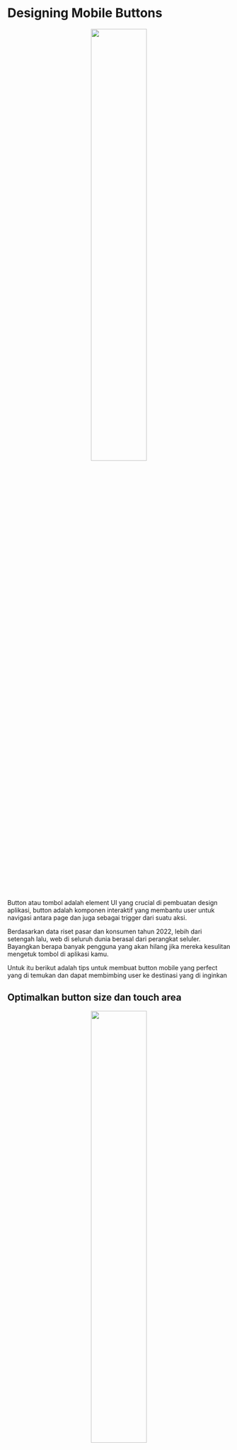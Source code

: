 # Designing Mobile Buttons

<p align="center">
  <img src="https://blog.adobe.com/en/publish/2015/10/19/media_18b27f1a7cd03665342236c91cc1f311057803083.png?width=750&format=png&optimize=medium" width="50%">
</p>

Button atau tombol adalah element UI yang crucial di pembuatan design aplikasi, button adalah komponen interaktif yang membantu user untuk navigasi antara page dan juga sebagai trigger dari suatu aksi.

Berdasarkan data riset pasar dan konsumen tahun 2022, lebih dari setengah lalu, web di seluruh dunia berasal dari perangkat seluler. Bayangkan berapa banyak pengguna yang akan hilang jika mereka kesulitan mengetuk tombol di aplikasi kamu.

Untuk itu berikut adalah tips untuk membuat button mobile yang perfect yang di temukan dan dapat membimbing user ke destinasi yang di inginkan

## Optimalkan button size dan touch area

<p align="center">
  <img src="https://makeitclear.com/wp-content/uploads/2022/04/UX-UI-Sizes-and-tap-areas.png" width="50%">
</p>

Jika kamu pernah mendesin button pastinya kamu tau kalau size adalah karakteristik button yang essential, button size dapat memberikan impact yang besar kepada user experience, jika button tidak pas akan memberikan dampak negatif kepada user sebaliknya jika kita dapat membuat button yang sempurna sizenya.

Button design untuk mobile adalah konsep yang tricky, button harus cukup besar agar pengguna dapat berinteraksi dengannya. Namun pada saat yang sama, mereka tidak boleh merusak hirarki visual dan harmoni komposisi.

Berdasarkan rekomendasi Web Content Accessibility Guidelines (WCAG), zona sentuh untuk tombol di perangkat mobile harus minimal 9x9 mm, tanpa mempedulikan ukuran layar, perangkat, atau resolusi. Ini adalah rata-rata ukuran area ujung jari manusia. Panduan Material Design (google) menyarankan area sentuh minimum 48x48 piksel yang setara dengan sekitar 9 mm.

## Gunakan traditional button shapes

<p align="center">
  <img src="https://frontendresource.com/wp-content/uploads/2016/10/rounded-buttons.png" width="50%">
</p>

Saat membahas bentuk button, button rectangular dengan sudut yang sedikit rounded adalah pilihan teraman - mereka memastikan keseimbangan, simetri, dan kepercayaan. Sudut yang rounded terasa lebih aman dan lebih alami bagi mata pengguna, sementara tepi tajam mungkin dapat menyiratkan ancaman.

Pengguna juga cukup akrab dengan tombol berbentuk lingkaran, misalnya, floating action buttons (FAB) yang menentukan tindakan utama di halaman.

Kita tidak mau untuk membatasi kereatifitas kamu sebagai designer, akan tetapi shape yang sesuai guidelines sudah terjamin memberikan user rasa control dan nyaman.

Jika kamu masih ingin untuk membuat button dengan shape yang tidak biasa, make sure untuk mencari cara agar user dapat mengidentify dan mengenali button yang kalian buat.

## Prioritaskan warna pada penting

<p align="center">
  <img src="https://i2.wp.com/onaircode.com/wp-content/uploads/2019/08/examples-of-gradient-color-buttons.png?resize=918,526&ssl=1" width="50%">
</p>

Warna bukan sekedar dekorasi, dalam mendesign button warna menjadi hal utama yang membawa clarity dan recognition, warna dapat memberikan indikasi level hierarki kepada element. User mengangap button yang memiliki warna yang cerah lebih interaktif dan menarik perhatian, mereka mengharapkan button tersebut dapat menyelesaikan task/goal yang mereka inginkan.

Saat membahas tombol Call-to-Action, tombol tersebut harus memiliki bobot visual yang kuat, menonjol di antara elemen-elemen sekitarnya, dan mendorong pengguna untuk berinteraksi dengannya.

Tombol sekunder seperti "Cancel" atau "Back" harus lebih kurang menonjol - ini akan mengurangi risiko membingungkannya dengan tombol utama. Hindari membuat tombol sekunder terlalu pucat, karena pengguna mungkin berpikir bahwa tombol tersebut tidak berfungsi.

Selain itu, warna membantu pengguna memahami status tombol. Status saat Hover/tap dan aktif harus cukup berbeda dari status default atau disabled.

## Jaga aksesibilitas color contrast ratio

<p align="center">
  <img src="https://uxmovement.com/wp-content/uploads/2021/10/mostaccessible-colors.png" width="50%">
</p>

Kontras berjalan beriringan dengan warna. Selain membuat tombol menonjol bagi pengguna dengan penglihatan yang baik, menetapkan kontras yang tepat membuatnya dapat diakses oleh pengguna dengan gangguan penglihatan. Sekitar 4,5% dari populasi global hidup dengan buta warna (1 dari 12 pria dan 1 dari 200 wanita). Setidaknya 2,2 miliar orang memiliki gangguan penglihatan dekat atau jarak jauh, dan sekitar 39 juta orang dipercaya buta total. Sebagai desainer, kita harus ingat untuk bersikap empatik dan menjadikan inklusivitas sebagai prioritas utama.

Berdasarkan rekomendasi WCAG, rasio kontras warna antara latar belakang dan teks pada teks normal harus 4,5:1. Untuk menghitung rasio kontras antara label tombol dan warna latar belakang serta memastikannya memenuhi WCAG, kamu dapat menggunakan pemeriksa [Coolors](https://coolors.co/contrast-checker/112a46-acc8e5) atau [WebAIM](https://webaim.org/resources/contrastchecker/).

## Seimbangkan bayangan

<p align="center">
  <img src="https://blog.logrocket.com/wp-content/uploads/2022/02/neumorphic-box-shadow-example.png?w=730" width="50%">
</p>

Flat button terlihat out of style karena mereka tidak telihat interactive dan memikat user untuk klik button tersebut, penambahan bayangan kepada button dapat membuat button seperti psysical button, shadow menambah ilusi depth dan membuat butotn sebagai prioritas yang jelas, membedakan butotn dari element lain.

Namun, penting untuk tidak berlebihan dengan shadow, shadow yang terlalu besar dan gelap akan membuat tata letak terlihat kotor dan visual yang semrawut.

**Jadi, apa resep ajaib untuk bayangan tombol?**

- Alih-alih hitam atau abu-abu bawaan, gunakan warna yang mirip dengan warna tombol

- Pertahankan opasitas di bawah 40%

- Buat bayangannya lebih kecil dari tombolnya

Jangan menggunakan bayangan hanya demi estetika, tujuan dari shadow adalah untuk melengkapi tombol dan menekankan ketebalannya. 

## Buat button hierarchy menggunakan visual cues

<p align="center">
 <img src="https://designlibrary.sebgroup.com/ImageVault/publishedmedia/1xrs83pwix0w8u7ucush/buttons_2018-07-05.png" width="50%">
</p>

salah satu tips untuk merancang tombol mobile yang baik adalah dengan menetapkan hierarki tombol melalui sinyal visual. Untuk menetapkan hierarki visual pada tombol, Anda dapat menggunakan beberapa pendekatan, seperti:

- **Ukuran:** Buat tombol utama lebih besar dari tombol sekunder untuk membuatnya menonjol.
- **Warna:** Gunakan warna yang berbeda untuk tombol utama dan sekunder, misal tombol utama dengan warna cerah dan tombol sekunder dengan warna lebih redup.
- **Jarak:** Tempatkan tombol utama lebih terisolasi dari tombol lainnya untuk membuatnya mudah dikenali.
- **Gaya:** Beri penekanan pada tombol utama dengan gaya yang berbeda, misal menggunakan bayangan atau efek hover yang lebih menonjol.
Tujuannya adalah untuk membuat pengguna dengan cepat dapat membedakan tombol utama dari tombol sekunder hanya dengan melihat sinyal visual yang Anda berikan.

ketika ada lebih dari satu tombol, penting untuk mengindikasikan prioritas dan tujuan tombol-tombol tersebut melalui sinyal visual seperti warna, ukuran, kontras, garis tepi, dan bayangan.

Tombol utama harus selalu menjadi tombol yang paling menonjol di halaman. Sebagai contoh, tombol tindakan mengambang selalu mewakili tindakan utama atau yang paling umum dilakukan. Biasanya, ini adalah satu-satunya tombol dari jenisnya, tidak ada pesaing.

Tombol sekunder mewakili tindakan yang satu tingkat kurang penting daripada tindakan utama. Untuk menunjukkan tingkat prioritasnya, gunakan tombol ghost atau bertuliskan.

Tombol teks adalah label teks tanpa kontainer. Mereka adalah kandidat sempurna untuk tindakan yang kurang ditekankan, seperti tombol sekunder atau bahkan tersier.

## Maksimalkan akurasi tap dengan button spacing

<p align="center">
  <img src="https://cdn-images-1.medium.com/max/1600/1*LnBfyerUltOeYH-majiiRA.png" width="50%">
</p>

White space menciptakan tampilan yang minimalis dan elegan. Yang lebih penting, white space meningkatkan keterbacaan dan menarik perhatian pengguna ke elemen-elemen. Dalam desain mobile, space bahkan menjadi lebih penting.

Karena manusia memiliki daya pemrosesan otak yang terbatas, aplikasi yang membombardir pengguna dengan terlalu banyak informasi akan membuat mereka merasa kewalahan. Setiap tombol, gambar, atau ikon tambahan bisa menjadi tetes terakhir yang membuat pengguna meninggalkan tugas.

Jika halaman berisi lebih dari satu tombol yang berdampingan dan terlalu dekat satu sama lain, jari pengguna bisa tergelincir dan tidak mengenai target. Berikan ruang bernafas pada tombol-tombol Anda dan pastikan cukup untuk akurasi ketuk yang tinggi.

> [!TIP]
> Tip! Pastikan buttons in a row mempunyai at least 12px between them.

## Berikan feedback visual yang optimal

<p align="center">
  <img src="https://makeitclear.com/wp-content/uploads/2022/04/UX-UI-The-anatomy-of-a-button.png" width="50%">
</p>

Ketika Anda menekan tombol, ia merespons interaksi Anda. Secara alam bawah sadar, kita mengharapkan pengalaman yang sama ketika berinteraksi dengan kontrol digital. Dengan kata lain, jika pengguna kesulitan memahami apakah itu tombol atau label, atau apakah bisa diklik atau disabled, berarti aplikasi Anda tidak memberikan cukup umpan balik.

Feedback macam apa yang kamu bisa buat untuk buttons?

- **Visual**: Tombol yang terangkat dengan bayangan alami dan warna yang berubah saat di-tekan sangat menarik. Animasi halus yang subtil juga dapat mendorong pengguna untuk melangkah maju.
- **Taktil**: Getaran perangkat yang lembut saat di-tekan membantu pengguna memahami bahwa sistem telah mencatat tindakan mereka.

> [!TIP]
> Tip! Perhatikan untuk tetap membuat butotn functional

## Letakan buttons secara intuitif

<p align="center">
  <img src="https://i.pinimg.com/originals/4c/0e/be/4c0ebee3dbc721fa5b90d0de617d91d8.jpg" width="50%">
</p>

Memaksa pengguna berburu tombol adalah ide yang buruk, tombol harus selalu berada di tempat di mana pengguna bisa melihatnya. Terlepas dari seberapa menarik secara visual desain Anda, tombol yang sulit ditemukan akan membuat pengguna kesal dan bisa saja membuat mereka meninggalkan situs web atau aplikasi Anda sepenuhnya.

Anda harus menempatkan tombol di tempat di mana pengguna mengharapkan melihatnya. Salah satu tata letak paling tradisional adalah tata letak zig-zag yang dikenal sebagai Prinsip Gutenberg. Prinsip ini menyatakan bahwa mata pengguna memindai halaman dalam bentuk huruf Z dari kiri atas ke kanan bawah. Jalur pemindaian ini juga disebut sebagai gravitasi membaca.

Menempatkan tombol utama di bagian bawah halaman memungkinkan pengguna membaca informasi terlebih dahulu dan mengambil tindakan saat siap - alih-alih mencarinya di seluruh halaman. Keuntungan lain dari penempatan di bawah adalah tombol menjadi lebih menonjol dan mudah ditap.

Jadi, jangan buat pengguna melakukan perburuan tombol yang menyebalkan! Tempatkan tombol-tombol penting di lokasi yang jelas dan intuitif. Pengguna akan berterima kasih karena tidak harus mengejar-ngejar tombol yang misterius!


> [!TIP]
> Tip! Gunakan sticky button yang fixed di bottom screen saat ada page yang panjang dengan scroll yang tak terbatas

## Sediakan botton label yang berarti

<p align="center">
  <img src="https://uxmovement.com/wp-content/uploads/2019/05/button-label-unique.png" width="50%">
</p>

Oke, mari bandingkan pengguna dengan wisatawan yang sedang menempuh perjalanan. Dalam hal ini, label-label berfungsi seperti petunjuk arah, membimbing mereka melalui aplikasi atau situs web. Label tombol harus sesederhana mungkin, memberitahu pengguna apa yang terjadi setelah mereka mengetuk tombol. Dengan kata lain, label harus dengan jelas menyatakan apa yang akan pengguna dapatkan setelah menyelesaikan tindakan tersebut.

Hindari menggunakan salinan generik dan tidak jelas seperti "ya" atau "tidak" - ini tidak mengatakan banyak tentang hasil dari tindakan tersebut. Sebagai gantinya, gunakan label seperti "Simpan perubahan" atau "Hapus item" - sesuatu yang lebih deskriptif untuk memperjelas apa yang terjadi selanjutnya.

Label pesan kesalahan yang jelas juga sangat penting bagi pengguna dengan buta warna, karena mereka tidak bergantung pada warna dan mungkin tidak dapat mempersepsi warna merah.

Jadi, jangan buat pengguna menebak-nebak maksud dari tombol! Beri mereka label yang jelas dan deskriptif, bak petunjuk arah untuk memandu perjalanan mereka dengan lancar. Pengguna akan berterima kasih karena tahu persis apa yang akan terjadi saat mereka mengetuk tombol!

## Pastikan konsistensi visual

<p align="center">
  <img src="https://s3.amazonaws.com/blog.invisionapp.com/uploads/2018/05/consistent-large-opt.png" width="50%">
</p>

Berdasarkan Principle of Least Astonishment, user tidak menyukasi sistem yang mempunyai surprise atau sifat yang tidak terduga, keculai surprise tersebut memiliki semacam hadiah.

Ketika berurusan dengan UI, semuanya tidak boleh membuat keributan. Prinsip desain konsistensi bertujuan untuk menghilangkan kebingungan dan mendatangkan rasa dapat diprediksi serta kenyamanan.

Bayangkan pengguna sebagai turis yang berjalan-jalan di kota yang asing. Mereka ingin merasa aman dan nyaman saat menjelajahi aplikasi atau situs web. Nah, konsistensi UI bagaikan petunjuk arah yang jelas, memandu mereka melalui pengalaman digital dengan lancar.

Jika tombol, ikon, dan tata letak berubah-ubah dari halaman ke halaman, pengguna akan merasa frustrasi dan kehilangan. Mereka tidak ingin terus-menerus belajar ulang cara menggunakan aplikasi Anda. Sebaliknya, mereka ingin cepat beradaptasi dan fokus pada tugas mereka.

Konsistensi yang perlu ada di buttons adalah:

- **Konsistensi Visual:** Tombol yang sama harus terlihat sama di seluruh produk. Jika Anda menggunakan tombol biru solid dengan label "Simpan" untuk menyimpan perubahan, Anda harus tetap menggunakan gaya ini di semua tempat di mana tombol tersebut muncul. Aturan yang sama juga berlaku untuk penempatan tombol.

- **Konsistensi Fungsional:** Tombol yang sama harus berfungsi dengan cara yang serupa di seluruh aplikasi atau situs web.

- **Konsistensi Eksternal:** Jika produk Anda memiliki situs web dan aplikasi, tombol dengan fungsi yang sama harus terlihat sama pada kedua platform.

## Author
Author : [Ifarra](https://github.com/Ifarra)